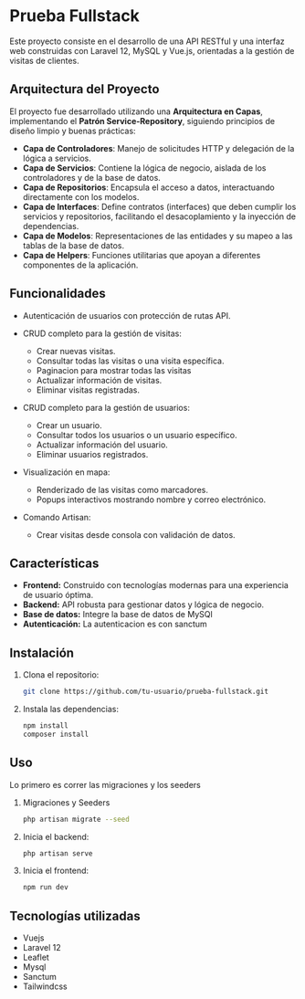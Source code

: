 # Prueba Fullstack

Este proyecto consiste en el desarrollo de una API RESTful y una interfaz web construidas con Laravel 12, MySQL y Vue.js, orientadas a la gestión de visitas de clientes.

## Arquitectura del Proyecto

El proyecto fue desarrollado utilizando una **Arquitectura en Capas**, implementando el **Patrón Service-Repository**, siguiendo principios de diseño limpio y buenas prácticas:

- **Capa de Controladores**: Manejo de solicitudes HTTP y delegación de la lógica a servicios.
- **Capa de Servicios**: Contiene la lógica de negocio, aislada de los controladores y de la base de datos.
- **Capa de Repositorios**: Encapsula el acceso a datos, interactuando directamente con los modelos.
- **Capa de Interfaces**: Define contratos (interfaces) que deben cumplir los servicios y repositorios, facilitando el desacoplamiento y la inyección de dependencias.
- **Capa de Modelos**: Representaciones de las entidades y su mapeo a las tablas de la base de datos.
- **Capa de Helpers**: Funciones utilitarias que apoyan a diferentes componentes de la aplicación.


## Funcionalidades
- Autenticación de usuarios con protección de rutas API.
- CRUD completo para la gestión de visitas:
    - Crear nuevas visitas.
    - Consultar todas las visitas o una visita específica.
    - Paginacion para mostrar todas las visitas
    - Actualizar información de visitas.
    - Eliminar visitas registradas.

- CRUD completo para la gestión de usuarios:
    - Crear un usuario.
    - Consultar todos los usuarios o un usuario específico.
    - Actualizar información del usuario.
    - Eliminar usuarios registrados.
- Visualización en mapa:

    - Renderizado de las visitas como marcadores.
    - Popups interactivos mostrando nombre y correo electrónico.

- Comando Artisan:
    - Crear visitas desde consola con validación de datos.

## Características

- **Frontend:** Construido con tecnologías modernas para una experiencia de usuario óptima.
- **Backend:** API robusta para gestionar datos y lógica de negocio.
- **Base de datos:** Integre la base de datos de MySQl
- **Autenticación:** La autenticacion es con sanctum

## Instalación

1. Clona el repositorio:
    ```bash
    git clone https://github.com/tu-usuario/prueba-fullstack.git
    ```
2. Instala las dependencias:
    ```bash
    npm install
    composer install
    ```

## Uso
Lo primero es correr las migraciones y los seeders
1. Migraciones y Seeders
    ```bash
    php artisan migrate --seed
    ```
2. Inicia el backend:
    ```bash
    php artisan serve
    ```
3. Inicia el frontend:
    ```bash
    npm run dev
    ```

## Tecnologías utilizadas

- Vuejs
- Laravel 12
- Leaflet
- Mysql
- Sanctum
- Tailwindcss
